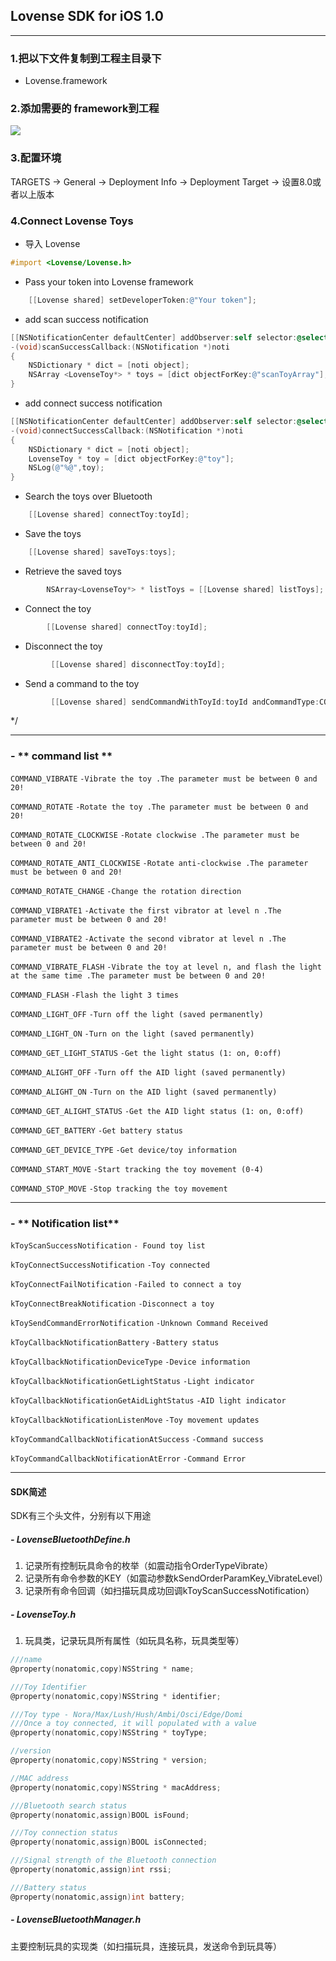 ## Lovense SDK for iOS 1.0


------------


###  1.把以下文件复制到工程主目录下
-  Lovense.framework

###  2.添加需要的 framework到工程

![](https://www.showdoc.cc/server/api/common/visitfile/sign/bdcdfa455f940c37184f78811d09c777?showdoc=.jpg)


###   3.配置环境
TARGETS -> General -> Deployment Info -> Deployment Target -> 设置8.0或者以上版本


### 4.Connect Lovense Toys


- 导入 Lovense 

```objective-c
#import <Lovense/Lovense.h>
```

-   Pass your token into Lovense framework

```objective-c
    [[Lovense shared] setDeveloperToken:@"Your token"];
```

-  add scan success notification
```objective-c
[[NSNotificationCenter defaultCenter] addObserver:self selector:@selector(scanSuccessCallback:) name:kToyScanSuccessNotification object:nil];     //Scanning toy success notification
-(void)scanSuccessCallback:(NSNotification *)noti
{
    NSDictionary * dict = [noti object];
    NSArray <LovenseToy*> * toys = [dict objectForKey:@"scanToyArray"];
}
```

-  add connect success notification
```objective-c
[[NSNotificationCenter defaultCenter] addObserver:self selector:@selector(connectSuccessCallback:) name:kToyConnectSuccessNotification object:nil];     //Connected toy successfully notification
-(void)connectSuccessCallback:(NSNotification *)noti
{
    NSDictionary * dict = [noti object];
    LovenseToy * toy = [dict objectForKey:@"toy"];
    NSLog(@"%@",toy);
}
```

-  Search the toys over Bluetooth

```objective-c
    [[Lovense shared] connectToy:toyId];
```


-  Save the toys

```objective-c
    [[Lovense shared] saveToys:toys];
```

-  Retrieve the saved toys

```objective-c
        NSArray<LovenseToy*> * listToys = [[Lovense shared] listToys];

```

-   Connect the toy

```objective-c
        [[Lovense shared] connectToy:toyId];

```


-   Disconnect the  toy

```objective-c
         [[Lovense shared] disconnectToy:toyId];

```

-    Send a command to the toy

```objective-c
         [[Lovense shared] sendCommandWithToyId:toyId andCommandType:COMMAND_VIBRATE andParamDict:@{kSendCommandParamKey_VibrateLevel:@(20)}];
```



 */

------------


### - ** command list **

`COMMAND_VIBRATE`
`-Vibrate the toy .The parameter must be between 0 and 20!`

`COMMAND_ROTATE`
`-Rotate the toy .The parameter must be between 0 and 20!`

`COMMAND_ROTATE_CLOCKWISE`
`-Rotate clockwise .The parameter must be between 0 and 20!`

`COMMAND_ROTATE_ANTI_CLOCKWISE`
`-Rotate anti-clockwise .The parameter must be between 0 and 20!`

`COMMAND_ROTATE_CHANGE`
`-Change the rotation direction`

`COMMAND_VIBRATE1`
`-Activate the first vibrator at level n .The parameter must be between 0 and 20!`

`COMMAND_VIBRATE2`
`-Activate the second vibrator at level n .The parameter must be between 0 and 20!`

`COMMAND_VIBRATE_FLASH`
`-Vibrate the toy at level n, and flash the light at the same time .The parameter must be between 0 and 20!`

`COMMAND_FLASH`
`-Flash the light 3 times`

`COMMAND_LIGHT_OFF`
`-Turn off the light (saved permanently)`

`COMMAND_LIGHT_ON`
`-Turn on the light (saved permanently)`

`COMMAND_GET_LIGHT_STATUS`
`-Get the light status (1: on, 0:off)`

`COMMAND_ALIGHT_OFF`
`-Turn off the AID light (saved permanently)`

`COMMAND_ALIGHT_ON`
`-Turn on the AID light (saved permanently)`

`COMMAND_GET_ALIGHT_STATUS`
`-Get the AID light status (1: on, 0:off)`

`COMMAND_GET_BATTERY`
`-Get battery status`

`COMMAND_GET_DEVICE_TYPE`
`-Get device/toy information`

`COMMAND_START_MOVE`
`-Start tracking the toy movement (0-4)`

`COMMAND_STOP_MOVE`
`-Stop tracking the toy movement`



------------


### - ** Notification list**

`kToyScanSuccessNotification`
`- Found toy list`

`kToyConnectSuccessNotification`
`-Toy connected`

`kToyConnectFailNotification`
`-Failed to connect a toy`

`kToyConnectBreakNotification`
`-Disconnect a toy`

`kToySendCommandErrorNotification`
`-Unknown Command Received`

`kToyCallbackNotificationBattery`
`-Battery status`

`kToyCallbackNotificationDeviceType`
`-Device information`

`kToyCallbackNotificationGetLightStatus`
`-Light indicator`

`kToyCallbackNotificationGetAidLightStatus`
`-AID light indicator`


`kToyCallbackNotificationListenMove`
`-Toy movement updates`


`kToyCommandCallbackNotificationAtSuccess`
`-Command success`


`kToyCommandCallbackNotificationAtError`
`-Command Error`


------------

####  SDK简述

SDK有三个头文件，分别有以下用途
##### - LovenseBluetoothDefine.h
1. 记录所有控制玩具命令的枚举（如震动指令OrderTypeVibrate）
2. 记录所有命令参数的KEY（如震动参数kSendOrderParamKey_VibrateLevel）
3. 记录所有命令回调（如扫描玩具成功回调kToyScanSuccessNotification）

##### - LovenseToy.h
1. 玩具类，记录玩具所有属性（如玩具名称，玩具类型等）

```objective-c
///name
@property(nonatomic,copy)NSString * name;

///Toy Identifier
@property(nonatomic,copy)NSString * identifier;

///Toy type - Nora/Max/Lush/Hush/Ambi/Osci/Edge/Domi
///Once a toy connected, it will populated with a value
@property(nonatomic,copy)NSString * toyType;

//version
@property(nonatomic,copy)NSString * version;

//MAC address
@property(nonatomic,copy)NSString * macAddress;

///Bluetooth search status
@property(nonatomic,assign)BOOL isFound;

///Toy connection status
@property(nonatomic,assign)BOOL isConnected;

///Signal strength of the Bluetooth connection
@property(nonatomic,assign)int rssi;

///Battery status
@property(nonatomic,assign)int battery;
```

##### - LovenseBluetoothManager.h
主要控制玩具的实现类（如扫描玩具，连接玩具，发送命令到玩具等）


